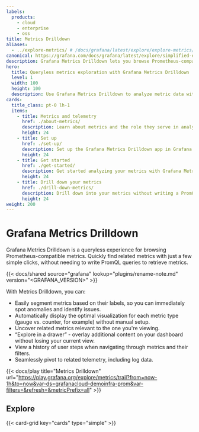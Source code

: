 ```yaml
---
labels:
  products:
    - cloud
    - enterprise
    - oss
title: Metrics Drilldown
aliases:
  - ../explore-metrics/ # /docs/grafana/latest/explore/explore-metrics/
canonical: https://grafana.com/docs/grafana/latest/explore/simplified-exploration/metrics/
description: Grafana Metrics Drilldown lets you browse Prometheus-compatible metrics using an intuitive, queryless experience.
hero:
  title: Queryless metrics exploration with Grafana Metrics Drilldown
  level: 1
  width: 100
  height: 100
  description: Use Grafana Metrics Drilldown to analyze metric data without writing a PromQL query.
cards:
  title_class: pt-0 lh-1
  items:
    - title: Metrics and telemetry
      href: ./about-metrics/
      description: Learn about metrics and the role they serve in analyzing telemetry data.
      height: 24
    - title: Set up
      href: ./set-up/
      description: Set up the Grafana Metrics Drilldown app in Grafana Cloud or in your own stack.
      height: 24
    - title: Get started
      href: ./get-started/
      description: Get started analyzing your metrics with Grafana Metrics Drilldown
      height: 24
    - title: Drill down your metrics
      href: ./drill-down-metrics/
      description: Drill down into your metrics without writing a PromQL query.
      height: 24
weight: 200
---
```


# Grafana Metrics Drilldown

Grafana Metrics Drilldown is a queryless experience for browsing Prometheus-compatible metrics. Quickly find related metrics with just a few simple clicks, without needing to write PromQL queries to retrieve metrics.

{{< docs/shared source="grafana" lookup="plugins/rename-note.md" version="<GRAFANA_VERSION>" >}}

With Metrics Drilldown, you can:

- Easily segment metrics based on their labels, so you can immediately spot anomalies and identify issues.
- Automatically display the optimal visualization for each metric type (gauge vs. counter, for example) without manual setup.
- Uncover related metrics relevant to the one you're viewing.
- “Explore in a drawer” - overlay additional content on your dashboard without losing your current view.
- View a history of user steps when navigating through metrics and their filters.
- Seamlessly pivot to related telemetry, including log data.

{{< docs/play title="Metrics Drilldown" url="https://play.grafana.org/explore/metrics/trail?from=now-1h&to=now&var-ds=grafanacloud-demoinfra-prom&var-filters=&refresh=&metricPrefix=all" >}}

## Explore

{{< card-grid key="cards" type="simple" >}}